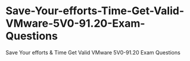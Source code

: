 # Save-Your-efforts-Time-Get-Valid-VMware-5V0-91.20-Exam-Questions
Save Your efforts &amp; Time Get Valid VMware 5V0-91.20 Exam Questions
